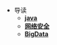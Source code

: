 <!-- docs/_sidebar.md -->
* 导读
	* [**java**](java/DesignPatterns/README.md)
	* [**网络安全**](网络安全/REDEME) 
    * [**BigData**](BigData/README.md)


